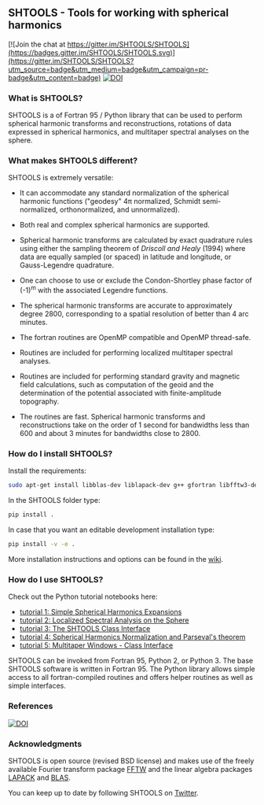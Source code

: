 ## SHTOOLS - Tools for working with spherical harmonics ##

[![Join the chat at https://gitter.im/SHTOOLS/SHTOOLS](https://badges.gitter.im/SHTOOLS/SHTOOLS.svg)](https://gitter.im/SHTOOLS/SHTOOLS?utm_source=badge&utm_medium=badge&utm_campaign=pr-badge&utm_content=badge)
[![DOI](https://zenodo.org/badge/doi/10.5281/zenodo.20920.svg)](http://dx.doi.org/10.5281/zenodo.20920)

### What is SHTOOLS? ###

SHTOOLS is a of Fortran 95 / Python library that can be used to perform
spherical harmonic transforms and reconstructions, rotations of data expressed
in spherical harmonics, and multitaper spectral analyses on the sphere.

### What makes SHTOOLS different? ###

SHTOOLS is extremely versatile:

* It can accommodate any standard normalization of the spherical harmonic
  functions ("geodesy" 4&pi; normalized,  Schmidt semi-normalized,
  orthonormalized, and unnormalized).

* Both real and complex spherical harmonics are supported.

* Spherical harmonic transforms are calculated by exact quadrature rules using
  either the sampling theorem of *Driscoll and Healy* (1994) where data are
  equally sampled (or spaced) in latitude and longitude, or Gauss-Legendre
  quadrature.

* One can choose to use or exclude the Condon-Shortley phase factor of
  (-1)<sup>m</sup> with the associated Legendre functions.

* The spherical harmonic transforms are accurate to approximately degree 2800,
  corresponding to a spatial resolution of better than 4 arc minutes.

* The fortran routines are OpenMP compatible and OpenMP thread-safe.

* Routines are included for performing localized multitaper spectral analyses.

* Routines are included for performing standard gravity and magnetic field
  calculations, such as computation of the geoid and the determination of the
  potential associated with finite-amplitude topography.

* The routines are fast. Spherical harmonic transforms and reconstructions take
  on the order of 1 second for bandwidths less than 600 and about 3 minutes for
  bandwidths close to 2800.

### How do I install SHTOOLS? ###
Install the requirements:

```bash
sudo apt-get install libblas-dev liblapack-dev g++ gfortran libfftw3-dev tcsh
```

In the SHTOOLS folder type:
```bash
pip install .
```

In case that you want an editable development installation type:
```bash
pip install -v -e .
```

More installation instructions and options can be found in the 
[wiki](https://github.com/SHTOOLS/SHTOOLS/wiki).


### How do I use SHTOOLS? ###

Check out the Python tutorial notebooks here:

* [tutorial 1: Simple Spherical Harmonics Expansions](examples/notebooks/tutorial_1.ipynb)
* [tutorial 2: Localized Spectral Analysis on the Sphere](examples/notebooks/tutorial_2.ipynb)
* [tutorial 3: The SHTOOLS Class Interface](examples/notebooks/tutorial_3.ipynb)
* [tutorial 4: Spherical Harmonics Normalization and Parseval's theorem](examples/notebooks/tutorial_4.ipynb)
* [tutorial 5: Multitaper Windows - Class Interface](examples/notebooks/tutorial_5.ipynb)

SHTOOLS can be invoked from Fortran 95, Python 2, or Python 3. The
base SHTOOLS software is written in Fortran 95. The Python library allows
simple access to all fortran-compiled routines and offers helper routines as
well as simple interfaces. 

### References
[![DOI](https://zenodo.org/badge/doi/10.5281/zenodo.20920.svg)](http://dx.doi.org/10.5281/zenodo.20920)

### Acknowledgments
SHTOOLS is open source (revised BSD license) and makes use of the freely
available Fourier transform package
[FFTW](http://www.fftw.org) and the linear algebra packages
[LAPACK](http://www.netlib.org/lapack/) and
[BLAS](http://www.netlib.org/blas/).

You can keep up to date by following SHTOOLS on [Twitter](https://twitter.com/SH_tools).

